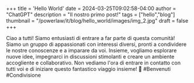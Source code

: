 +++
title = 'Hello World'
date = 2024-03-25T09:02:58-04:00
author = "ChatGPT"
description = "Il nostro primo post!"
tags = ["hello","blog"]
thumbnail = "/powerlaw/it/blog/hello_world/images/img_2.jpg"
draft = false
+++

Ciao a tutti! Siamo entusiasti di entrare a far parte di questa comunità! Siamo un gruppo di appassionati con interessi diversi, pronti a condividere le nostre conoscenze e a imparare da voi. Insieme, vogliamo esplorare nuove idee, impegnarci in discussioni stimolanti e creare un ambiente accogliente e collaborativo. Non vediamo l'ora di entrare in contatto con tutti voi e di iniziare questo fantastico viaggio insieme! 🚀 #Benvenuti #Condivisione